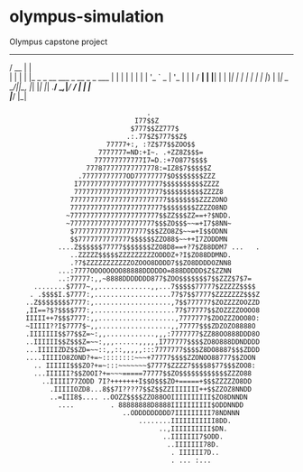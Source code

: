 # olympus-simulation
Olympus capstone project           
   ____  _                                 
  / __ \| |                                
 | |  | | |_   _ _ __ ___  _ __  _   _ ___ 
 | |  | | | | | | '_ ` _ \| '_ \| | | / __|
 | |__| | | |_| | | | | | | |_) | |_| \__ \
  \____/|_|\__, |_| |_| |_| .__/ \__,_|___/
            __/ |         | |              
           |___/          |_|                                                                                 
                                                                                
                                      .                                         
                                   I77$$Z                                       
                                  $777$$ZZ777$                                  
                                 .:.77$Z$777$$Z$                                
                            77777+:, :?Z$77$$ZOO$$                              
                          7777777=ND:+I~. .+ZZ8Z$$$=                            
                         777777777777I7=D.:+7O877$$$$                           
                       777877777777777778:=IZ8$7$$$$$Z                          
                     .77777777777OD77777777$O$$$$$$$ZZZ                         
                    I777777777777777777777$$$$$$$$$$ZZZZ                        
                    7777777777777777777777$$$$$$$$$$ZZZZ8                       
                   777777777777777777777777$$$$$$$$ZZZZONO                      
                   77777777777777777777777$$$$$$$$ZZZZO8ND                      
                  ~7777777777777777777777$$ZZ$$$ZZ==+?$NDD.                     
                  ~777777777777777777777$$$ZO$$$~~=+I7$8NN~                     
                   $777777777777777777$$$ZZO8Z$~~=+I$$ODNN                      
                   $$7777777777777$$$$$$ZZO88$~~++I7ZODDMN                      
                ....Z$$$$$$77777$$$$$$$ZZO8D8==+?7$Z88DDM7 ...   .              
                   ..ZZZZZ$$$$$ZZZZZZZZZODDDZ+?I$ZO88DDMND.                     
                   .?7$ZZZZZZZZZZZOZOOO8DDDD7$$ZO8DDDDOZNN8                     
                ...:7777OOOOOOOO88888DDDDDO=888DDDDD$Z$ZZNN                     
                ..:77777:,,~8888DDDDDDD877$ZOO$$$$$$$7$$ZZZ$7$7=                
          ........$7777~,,.............,,...7$$$$$77777$ZZZZZ$$$$               
         . .$$$$I.$7777:,...................77$7$$7777$ZZZZZZZ$$$Z              
        ..Z$$$$$$$$7777:,...................,7$$777777$ZOZZZZOOZZD              
        ,II==?$?$$$$777:,....................77$77777$$ZOZZZZOOOO8              
        IIIII++7$$$7777:,,...................,7777777$ZOOZZZOOO8O:              
        ~IIIII??I$7777$~,,..................,,77777$$$ZDZOZO8888O               
        .IIIIIII$$77$$Z=~:,,............,,,:7777777$ZZ88OO888DDD8O              
        ..IIIIII$$Z$$$Z=~~:,,,......,,,,,I777777$$$$ZO8O888DDNDDDD              
        ...IIIIIZDZ$$ZD=~~::,,::,,,,,:::7777777$$$$Z8DO8887$$$ZDDD              
        ....IIIIIO8ZOND?+=~::::::::~~~+77777$$$$ZZONOO88777$$ZOON               
          .. IIIIII$$$ZO?+=~:::~~~~~~~$7777$ZZZZ7$$$$8$77$$$ZOO8:               
          ...IIIIII?$$ZOOI?+=~~~=====77777$$ZO$$$$$$$$$$$$ZZZO88                
            ..IIIII77ZODD 7I?+++++++I$$O$$$ZO+=====+$$$ZZZZZO8DD                
              .IIIIIOZD8...8$$7I????7$$Z$$ZZIIIIIII++$$ZZOZ8NNDD                
              ..=III8$.... ..OOZZ$$$$ZZO88OOIIIIIIIIII$ZO8DNNDN                 
                ....         . 88888888D8888IIIIIIIIII$ODDNNDD                  
                                ..ODDDDDDDDD7IIIIIIIII78NDNNN                   
                                    ........IIIIIIIIIII8DD.                     
                                         ..,IIIIIIIIII$DN.                      
                                          ..IIIIIII7$ODD.                       
                                           ..IIIIIII78D.                        
                                            . IIIIII7D..                        
                                            . ... :...                          
                                                                                

